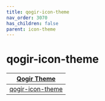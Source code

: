 ```yaml
---
title: qogir-icon-theme
nav_order: 3070
has_children: false
parent: icon-theme
---
```



# qogir-icon-theme

| [Qogir Theme](https://samwhelp.github.io/note-about-theme/read/desktop-theme/themes/qogir-theme.html) |
| --- |
| [qogir-icon-theme](https://github.com/vinceliuice/Qogir-icon-theme) |
